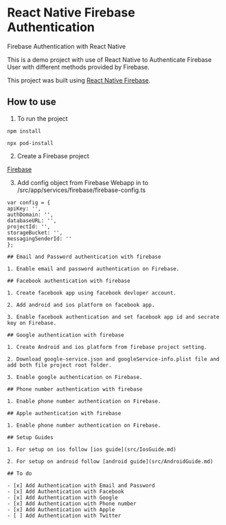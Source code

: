 # React Native Firebase Authentication

Firebase Authentication with React Native

This is a demo project with use of React Native to Authenticate Firebase User with different methods provided by Firebase.

This project was built using [React Native Firebase](https://rnfirebase.io/).

## How to use

1. To run the project
  
  ```
  npm install
  ```
  
  ```
  npx pod-install
  ```
  
2. Create a Firebase project 
  
  [Firebase](https://console.firebase.google.com/)

3. Add config object from Firebase Webapp in to /src/app/services/firebase/firebase-config.ts
  
  ```
  var config = {
  apiKey: '',
  authDomain: '',
  databaseURL: '',
  projectId: '',
  storageBucket: '',
  messagingSenderId: ''
};

## Email and Password authentication with firebase

1. Enable email and password authentication on Firebase.

## Facebook authentication with firebase

1. Create facebook app using facebook devloper account.

2. Add android and ios platform on facebook app.

3. Enable facebook authentication and set facebook app id and secrate key on Firebase.

## Google authentication with firebase

1. Create Android and ios platform from firebase project setting. 

2. Download google-service.json and googleService-info.plist file and add both file project root folder.

3. Enable google authentication on Firebase.

## Phone number authentication with firebase

1. Enable phone number authentication on Firebase.

## Apple authentication with firebase

1. Enable phone number authentication on Firebase.

## Setup Guides

1. For setup on ios follow [ios guide](src/IosGuide.md)

2. For setup on android follow [android guide](src/AndroidGuide.md)

## To do

- [x] Add Authentication with Email and Password
- [x] Add Authentication with Facebook
- [x] Add Authentication with Google
- [x] Add Authentication with Phone number
- [x] Add Authentication with Apple
- [ ] Add Authentication with Twitter
